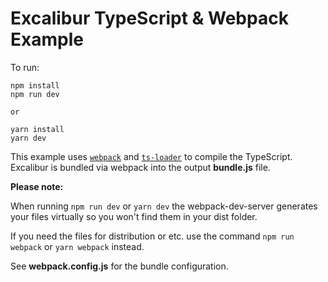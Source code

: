 # Excalibur TypeScript & Webpack Example

To run:

    npm install
    npm run dev

    or

    yarn install
    yarn dev


This example uses [`webpack`](https://webpack.github.io/) and
[`ts-loader`](https://github.com/TypeStrong/ts-loader) to compile the TypeScript.
Excalibur is bundled via webpack into the output **bundle.js** file.


**Please note:** 

When running `npm run dev` or `yarn dev` the webpack-dev-server
generates your files virtually so you won't find them in your dist folder.


If you need the files for distribution or etc. use the command `npm run webpack` or
`yarn webpack` instead.

See **webpack.config.js** for the bundle configuration.
